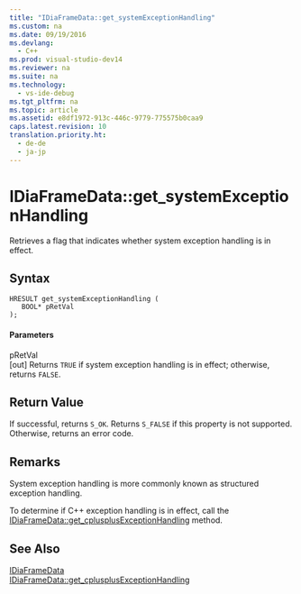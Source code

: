 ```yaml
---
title: "IDiaFrameData::get_systemExceptionHandling"
ms.custom: na
ms.date: 09/19/2016
ms.devlang: 
  - C++
ms.prod: visual-studio-dev14
ms.reviewer: na
ms.suite: na
ms.technology: 
  - vs-ide-debug
ms.tgt_pltfrm: na
ms.topic: article
ms.assetid: e8df1972-913c-446c-9779-775575b0caa9
caps.latest.revision: 10
translation.priority.ht: 
  - de-de
  - ja-jp
---
```

# IDiaFrameData::get_systemExceptionHandling
Retrieves a flag that indicates whether system exception handling is in effect.  
  
## Syntax  
  
```cpp#  
HRESULT get_systemExceptionHandling (   
   BOOL* pRetVal  
);  
```  
  
#### Parameters  
 pRetVal  
 [out] Returns `TRUE` if system exception handling is in effect; otherwise, returns `FALSE`.  
  
## Return Value  
 If successful, returns `S_OK`. Returns `S_FALSE` if this property is not supported. Otherwise, returns an error code.  
  
## Remarks  
 System exception handling is more commonly known as structured exception handling.  
  
 To determine if C++ exception handling is in effect, call the [IDiaFrameData::get_cplusplusExceptionHandling](../vs140/IDiaFrameData--get_cplusplusExceptionHandling.md) method.  
  
## See Also  
 [IDiaFrameData](../vs140/IDiaFrameData.md)   
 [IDiaFrameData::get_cplusplusExceptionHandling](../vs140/IDiaFrameData--get_cplusplusExceptionHandling.md)